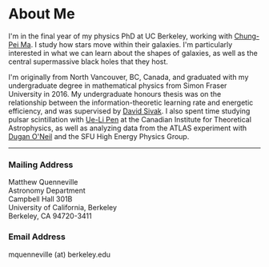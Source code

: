 # About Me
I'm in the final year of my physics PhD at UC Berkeley, working with [Chung-Pei Ma](https://w.astro.berkeley.edu/~cpma/). I study how stars move within their galaxies. I'm particularly interested in what we can learn about the shapes of galaxies, as well as the central supermassive black holes that they host.

I'm originally from North Vancouver, BC, Canada, and graduated with my undergraduate degree in mathematical physics from Simon Fraser University in 2016. My undergraduate honours thesis was on the relationship between the information-theoretic learning rate and energetic efficiency, and was supervised by [David Sivak](https://www.sfu.ca/physics/people/faculty/dsivak.html). I also spent time studying pulsar scintillation with [Ue-Li Pen](https://www.cita.utoronto.ca/~pen/wordpress/) at the Canadian Institute for Theoretical Astrophysics, as well as analyzing data from the ATLAS experiment with [Dugan O'Neil](https://www.sfu.ca/research/directory/dugan-oneil) and the SFU High Energy Physics Group.

***

### Mailing Address
Matthew Quenneville  
Astronomy Department  
Campbell Hall 301B  
University of California, Berkeley  
Berkeley, CA 94720-3411

### Email Address
mquenneville (at) berkeley.edu